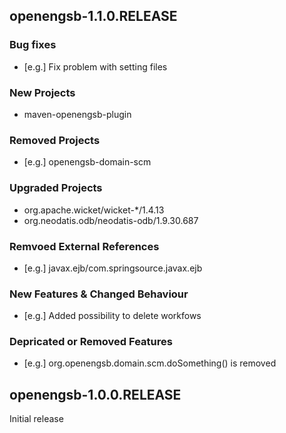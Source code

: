 openengsb-1.1.0.RELEASE
-----------------------

### Bug fixes
  * [e.g.] Fix problem with setting files

### New Projects
  * maven-openengsb-plugin

### Removed Projects
  * [e.g.] openengsb-domain-scm

### Upgraded Projects
 * org.apache.wicket/wicket-*/1.4.13
 * org.neodatis.odb/neodatis-odb/1.9.30.687

### Remvoed External References
  * [e.g.] javax.ejb/com.springsource.javax.ejb

### New Features & Changed Behaviour
  * [e.g.] Added possibility to delete workfows

### Depricated or Removed Features
  * [e.g.] org.openengsb.domain.scm.doSomething() is removed

openengsb-1.0.0.RELEASE
-----------------------

Initial release

